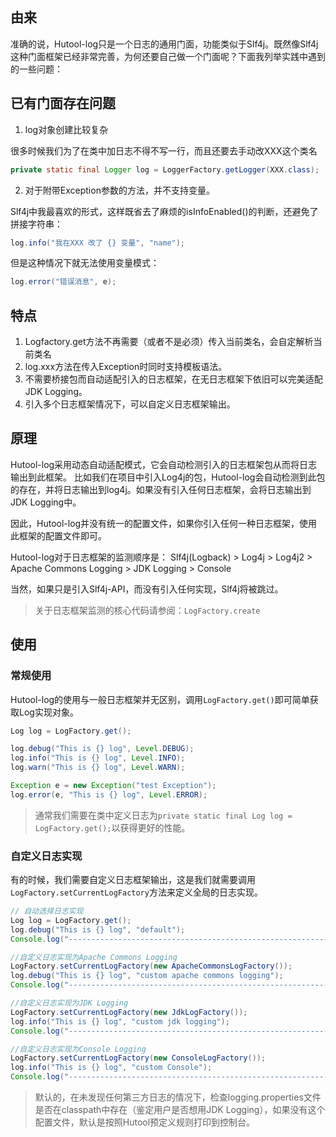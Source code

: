 ## 由来
准确的说，Hutool-log只是一个日志的通用门面，功能类似于Slf4j。既然像Slf4j这种门面框架已经非常完善，为何还要自己做一个门面呢？下面我列举实践中遇到的一些问题：

## 已有门面存在问题
1. log对象创建比较复杂

很多时候我们为了在类中加日志不得不写一行，而且还要去手动改XXX这个类名

```Java
private static final Logger log = LoggerFactory.getLogger(XXX.class);
```

2. 对于附带Exception参数的方法，并不支持变量。

Slf4j中我最喜欢的形式，这样既省去了麻烦的isInfoEnabled()的判断，还避免了拼接字符串： 

```java
log.info("我在XXX 改了 {} 变量", "name");
```

但是这种情况下就无法使用变量模式：

```java
log.error("错误消息", e);
```

## 特点
1. Logfactory.get方法不再需要（或者不是必须）传入当前类名，会自定解析当前类名
2. log.xxx方法在传入Exception时同时支持模板语法。
3. 不需要桥接包而自动适配引入的日志框架，在无日志框架下依旧可以完美适配JDK Logging。
4. 引入多个日志框架情况下，可以自定义日志框架输出。

## 原理
Hutool-log采用动态自动适配模式，它会自动检测引入的日志框架包从而将日志输出到此框架。
比如我们在项目中引入Log4j的包，Hutool-log会自动检测到此包的存在，并将日志输出到log4j。如果没有引入任何日志框架，会将日志输出到JDK Logging中。

因此，Hutool-log并没有统一的配置文件，如果你引入任何一种日志框架，使用此框架的配置文件即可。

Hutool-log对于日志框架的监测顺序是：
Slf4j(Logback) > Log4j > Log4j2 > Apache Commons Logging > JDK Logging > Console

当然，如果只是引入Slf4j-API，而没有引入任何实现，Slf4j将被跳过。

> 关于日志框架监测的核心代码请参阅：`LogFactory.create`

## 使用

### 常规使用
Hutool-log的使用与一般日志框架并无区别，调用`LogFactory.get()`即可简单获取Log实现对象。

```java
Log log = LogFactory.get();

log.debug("This is {} log", Level.DEBUG);
log.info("This is {} log", Level.INFO);
log.warn("This is {} log", Level.WARN);

Exception e = new Exception("test Exception");
log.error(e, "This is {} log", Level.ERROR);
```

> 通常我们需要在类中定义日志为`private static final Log log = LogFactory.get();`以获得更好的性能。

### 自定义日志实现

有的时候，我们需要自定义日志框架输出，这是我们就需要调用`LogFactory.setCurrentLogFactory`方法来定义全局的日志实现。

```java
// 自动选择日志实现
Log log = LogFactory.get();
log.debug("This is {} log", "default");
Console.log("----------------------------------------------------------------------");

//自定义日志实现为Apache Commons Logging
LogFactory.setCurrentLogFactory(new ApacheCommonsLogFactory());
log.debug("This is {} log", "custom apache commons logging");
Console.log("----------------------------------------------------------------------");

//自定义日志实现为JDK Logging
LogFactory.setCurrentLogFactory(new JdkLogFactory());
log.info("This is {} log", "custom jdk logging");
Console.log("----------------------------------------------------------------------");

//自定义日志实现为Console Logging
LogFactory.setCurrentLogFactory(new ConsoleLogFactory());
log.info("This is {} log", "custom Console");
Console.log("----------------------------------------------------------------------");
```

> 默认的，在未发现任何第三方日志的情况下，检查logging.properties文件是否在classpath中存在（鉴定用户是否想用JDK Logging），如果没有这个配置文件，默认是按照Hutool预定义规则打印到控制台。

